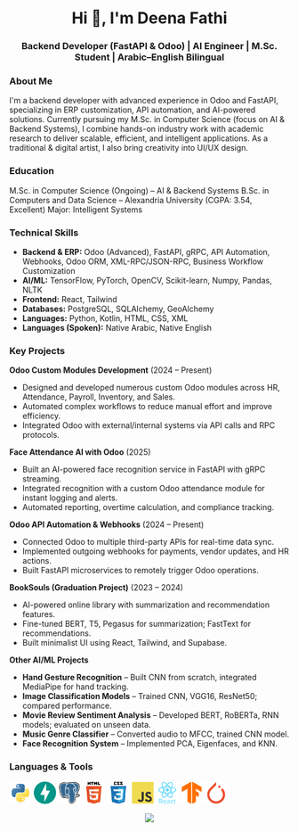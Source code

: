 <h1 align="center">Hi 👋, I'm Deena Fathi</h1>
<h3 align="center">Backend Developer (FastAPI & Odoo) | AI Engineer | M.Sc. Student | Arabic–English Bilingual</h3>

<h3 align="left">About Me</h3>
<p>
I'm a backend developer with advanced experience in Odoo and FastAPI, specializing in ERP customization, API automation, and AI-powered solutions.  
Currently pursuing my M.Sc. in Computer Science (focus on AI & Backend Systems), I combine hands-on industry work with academic research to deliver scalable, efficient, and intelligent applications.  
As a traditional & digital artist, I also bring creativity into UI/UX design.
</p>

<h3 align="left">Education</h3>
<p>
M.Sc. in Computer Science (Ongoing) – AI & Backend Systems  
B.Sc. in Computers and Data Science – Alexandria University (CGPA: 3.54, Excellent)  
Major: Intelligent Systems
</p>

<h3 align="left">Technical Skills</h3>
<ul>
  <li><b>Backend & ERP:</b> Odoo (Advanced), FastAPI, gRPC, API Automation, Webhooks, Odoo ORM, XML-RPC/JSON-RPC, Business Workflow Customization</li>
  <li><b>AI/ML:</b> TensorFlow, PyTorch, OpenCV, Scikit-learn, Numpy, Pandas, NLTK</li>
  <li><b>Frontend:</b> React, Tailwind</li>
  <li><b>Databases:</b> PostgreSQL, SQLAlchemy, GeoAlchemy</li>
  <li><b>Languages:</b> Python, Kotlin, HTML, CSS, XML</li>
  <li><b>Languages (Spoken):</b> Native Arabic, Native English</li>
</ul>

<h3 align="left">Key Projects</h3>

**Odoo Custom Modules Development** (2024 – Present)  
- Designed and developed numerous custom Odoo modules across HR, Attendance, Payroll, Inventory, and Sales.  
- Automated complex workflows to reduce manual effort and improve efficiency.  
- Integrated Odoo with external/internal systems via API calls and RPC protocols.

**Face Attendance AI with Odoo** (2025)  
- Built an AI-powered face recognition service in FastAPI with gRPC streaming.  
- Integrated recognition with a custom Odoo attendance module for instant logging and alerts.  
- Automated reporting, overtime calculation, and compliance tracking.

**Odoo API Automation & Webhooks** (2024 – Present)  
- Connected Odoo to multiple third-party APIs for real-time data sync.  
- Implemented outgoing webhooks for payments, vendor updates, and HR actions.  
- Built FastAPI microservices to remotely trigger Odoo operations.

**BookSouls (Graduation Project)** (2023 – 2024)  
- AI-powered online library with summarization and recommendation features.  
- Fine-tuned BERT, T5, Pegasus for summarization; FastText for recommendations.  
- Built minimalist UI using React, Tailwind, and Supabase.

**Other AI/ML Projects**  
- **Hand Gesture Recognition** – Built CNN from scratch, integrated MediaPipe for hand tracking.  
- **Image Classification Models** – Trained CNN, VGG16, ResNet50; compared performance.  
- **Movie Review Sentiment Analysis** – Developed BERT, RoBERTa, RNN models; evaluated on unseen data.  
- **Music Genre Classifier** – Converted audio to MFCC, trained CNN model.  
- **Face Recognition System** – Implemented PCA, Eigenfaces, and KNN.

<h3 align="left">Languages & Tools</h3>
<p align="left">
  <img src="https://raw.githubusercontent.com/devicons/devicon/master/icons/python/python-original.svg" alt="python" width="40" height="40"/>
  <img src="https://raw.githubusercontent.com/devicons/devicon/master/icons/fastapi/fastapi-original.svg" alt="fastapi" width="40" height="40"/>
  <img src="https://raw.githubusercontent.com/devicons/devicon/master/icons/postgresql/postgresql-original.svg" alt="postgresql" width="40" height="40"/>
  <img src="https://raw.githubusercontent.com/devicons/devicon/master/icons/html5/html5-original-wordmark.svg" alt="html5" width="40" height="40"/>
  <img src="https://raw.githubusercontent.com/devicons/devicon/master/icons/css3/css3-original-wordmark.svg" alt="css3" width="40" height="40"/>
  <img src="https://raw.githubusercontent.com/devicons/devicon/master/icons/javascript/javascript-original.svg" alt="javascript" width="40" height="40"/>
  <img src="https://raw.githubusercontent.com/devicons/devicon/master/icons/react/react-original-wordmark.svg" alt="react" width="40" height="40"/>
  <img src="https://raw.githubusercontent.com/devicons/devicon/master/icons/tensorflow/tensorflow-original.svg" alt="tensorflow" width="40" height="40"/>
  <img src="https://raw.githubusercontent.com/devicons/devicon/master/icons/pytorch/pytorch-original.svg" alt="pytorch" width="40" height="40"/>
</p>

<div id="header" align="center">
  <img src="https://media.giphy.com/media/paTz7UZbPfTZFRYnnB/giphy.gif" width="100"/>
</div>
